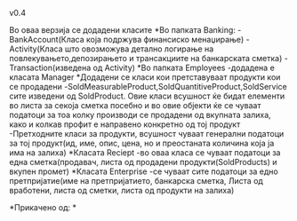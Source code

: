 v0.4

Во оваа верзија се додадени класите
*Во папката Banking:
    -BankAccount(Класа која подржува финансиско менаџирање)
    -Activity(Класа што овозможува детално логирање на повлекувањето,депозирањето и трансакциите на банкарската сметка)
    -Transaction(изведена од Activity)
*Во папката Employees
    -додадена е класата Manager
*Додадени се класи кои претставуваат продукти кои се продадени
    -SoldMeasurableProduct,SoldQuantitiveProduct,SoldService сите изведени од SoldProduct. Овие класи всушност ќе бидат елементи во листа за секоја сметка посебно и во овие објекти ќе се чуваат податоци за тоа колку производи се продадени од вкупната залиха, како и колкав профит е направено конкретно од тој продукт
    -Претходните класи за продукти, всушност чуваат генерални податоци за тој продукт(ид, име, опис, цена, но и преостаната количина која ја има на залиха)
*Класата Reciept
    -во оваа класа се чуваат податоци за една сметка(продавач, листа од продадени продукти(SoldProducts) и вкупен промет)
*Класата Enterprise
    -се чуваат сите податоци за едно претпријатие(име на претпријатието, банкарска сметка, Листа од вработени, листа од сметки, листа од продукти на залиха)

*Прикачено од: *